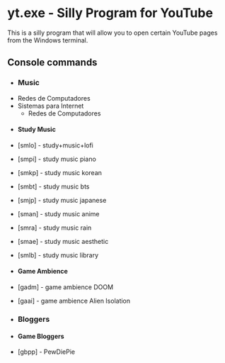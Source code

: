 # yt.exe - Silly Program for YouTube
This is a silly program that will allow you to open certain YouTube pages from the Windows terminal.


Console commands
---
* ### Music ###

<ul>
  <li>Redes de Computadores</li>
  <li>Sistemas para Internet
  <ul>
  <li>Redes de Computadores</li></ul>
  
  </li>
</ul>

* #### Study Music ####

* [smlo] - study+music+lofi
* [smpi] - study music piano
* [smkp] - study music korean
* [smbt] - study music bts
* [smjp] - study music japanese
* [sman] - study music anime
* [smra] - study music rain
* [smae] - study music aesthetic
* [smlb] - study music library

* #### Game Ambience ####

* [gadm] - game ambience DOOM
* [gaai] - game ambience Alien Isolation

* ### Bloggers ###

* #### Game Bloggers ####
* [gbpp] - PewDiePie 
